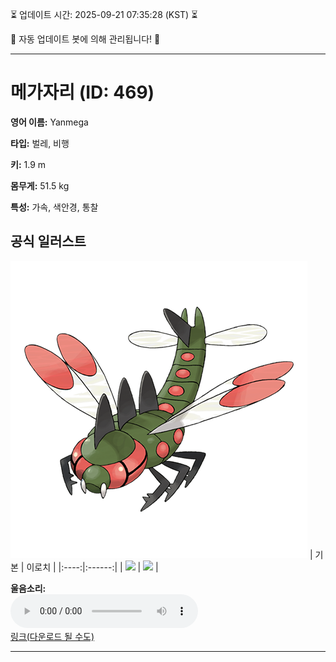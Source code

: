 
⏳ 업데이트 시간: 2025-09-21 07:35:28 (KST) ⏳

🤖 자동 업데이트 봇에 의해 관리됩니다! 🤖

---

# 메가자리 (ID: 469)
**영어 이름:** Yanmega

**타입:** 벌레, 비행

**키:** 1.9 m

**몸무게:** 51.5 kg

**특성:** 가속, 색안경, 통찰

## 공식 일러스트
![](https://raw.githubusercontent.com/PokeAPI/sprites/master/sprites/pokemon/other/official-artwork/469.png)
| 기본 | 이로치 |
|:----:|:------:|
| <img src="http://play.pokemonshowdown.com/sprites/ani/yanmega.gif" width="200"> | <img src="http://play.pokemonshowdown.com/sprites/ani-shiny/yanmega.gif" width="200"> |

**울음소리:**<br><audio controls src="https://raw.githubusercontent.com/PokeAPI/cries/main/cries/pokemon/latest/469.ogg"></audio><br> [링크(다운로드 될 수도)](https://raw.githubusercontent.com/PokeAPI/cries/main/cries/pokemon/latest/469.ogg)


---
